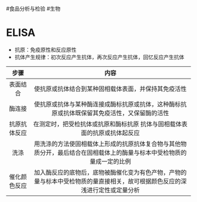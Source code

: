 #食品分析与检验 #生物

# ELISA
- 抗原：免疫原性和反应原性
- 抗体产生规律：初次反应产生抗体，再次反应产生抗体，回忆反应产生抗体

|   步骤   |                               内容                               |
| :----: | :------------------------------------------------------------: |
|  表面结合  |                   使抗原或抗体结合到某种固相载体表面，并保持其免疫活性                   |
|  酶连接   |         使抗原或抗体与某种酶连接成酶标抗原或抗体，这种酶标抗原或抗体既保留其免疫活性，又保留酶的活性         |
| 抗原抗体反应 |             在测定时，把受检抗体或抗原和酶标抗原 抗体与固相载体表面的抗原或抗体起反应              |
|   洗涤   |  用洗涤的方法使固相载体上形成的抗原抗体复合物与其他物质分开，最后结合在固相载体上的酶量与标本中受检物质的量成一定的比例   |
| 催化颜色反应 | 加入酶反应的底物后，底物被酶催化变为有色产物，产物的量与标本中受检物质的量直接相关，故可根据颜色反应的深浅进行定性或定量分析 |
